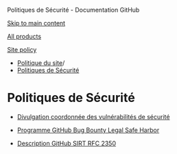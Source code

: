 Politiques de Sécurité - Documentation GitHub

[Skip to main content](#main-content)

[All products](/fr)

[Site policy](/site-policy)

* [Politique du site](/fr/site-policy)/
* [Politiques de Sécurité](/fr/site-policy/security-policies)

Politiques de Sécurité
==========

* [Divulgation coordonnée des vulnérabilités de sécurité](/fr/site-policy/security-policies/coordinated-disclosure-of-security-vulnerabilities)

* [Programme GitHub Bug Bounty Legal Safe Harbor](/fr/site-policy/security-policies/github-bug-bounty-program-legal-safe-harbor)

* [Description GitHub SIRT RFC 2350](/fr/site-policy/security-policies/github-sirt-description-rfc-2350)
